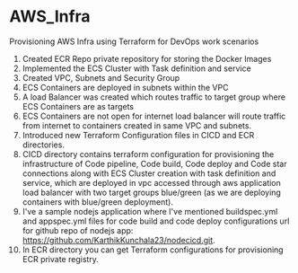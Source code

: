 # AWS_Infra
Provisioning AWS Infra using Terraform for DevOps work scenarios

1. Created ECR Repo private repository for storing the Docker Images
2. Implemented the ECS Cluster with Task definition and service 
3. Created VPC, Subnets and Security Group
4. ECS Containers are deployed in subnets within the VPC
5. A load Balancer was created which routes traffic to target group where ECS Containers are as targets
6. ECS Containers are not open for internet load balancer will route traffic from internet to containers created in same VPC and subnets. 
7. Introduced new Terraform Configuration files in CICD and ECR directories.
8. CICD directory contains terraform configuration for provisioning the infrastructure of Code pipeline, Code build, Code deploy and Code star connections along with ECS Cluster creation with task definition and service, which are deployed in vpc accessed through aws application load balancer with two target groups blue/green (as we are deploying containers with blue/green deployment).
9. I've a sample nodejs application where I've mentioned buildspec.yml and appspec.yml files for code build and code deploy configurations url for github repo of nodejs app: https://github.com/KarthikKunchala23/nodecicd.git.
10. In ECR directory you can get Terraform configurations for provisioning ECR private registry.